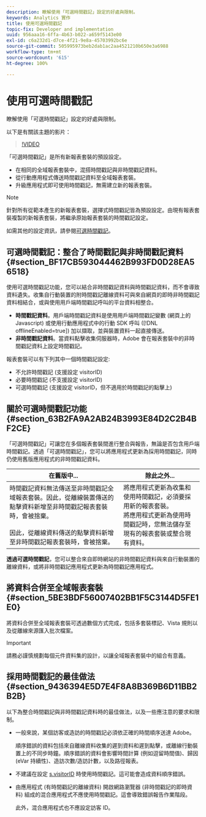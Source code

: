 ```yaml
---
description: 瞭解使用「可選時間戳記」設定的好處與限制。
keywords: Analytics 實作
title: 使用可選時間戳記
topic-fix: Developer and implementation
uuid: 956aaa16-6ffa-4b63-b022-a659f5143e00
exl-id: c6a232d1-d7ce-4f21-9e8a-45703992bc6e
source-git-commit: 505995973beb2dab1ac2aa4521210b650e3a6988
workflow-type: tm+mt
source-wordcount: '615'
ht-degree: 100%

---
```


# 使用可選時間戳記

瞭解使用「可選時間戳記」設定的好處與限制。

以下是有關該主題的影片：

>[!VIDEO](https://video.tv.adobe.com/v/335740/?quality=12)

「可選時間戳記」是所有新報表套裝的預設設定。

* 在相同的全域報表套裝中，混搭時間戳記與非時間戳記資料。
* 從行動應用程式傳送時間戳記資料至全域報表套裝。
* 升級應用程式即可使用時間戳記，無需建立新的報表套裝。

>[!NOTE]
>
>針對所有從範本產生的新報表套裝，選擇式時間戳記皆為預設設定。由現有報表套裝複製的新報表套裝，將繼承原始報表套裝的時間戳記設定。

如需其他的設定資訊，請參閱[可選時間戳記](https://experienceleague.adobe.com/docs/analytics/admin/admin-tools/timestamp-optional.html?lang=zh-Hant)。

## 可選時間戳記：整合了時間戳記與非時間戳記資料 {#section_BF17CB593044462B993FD0D28EA56518}

使用可選時間戳記功能，您可以結合非時間戳記資料與時間戳記資料，而不會導致資料遺失。收集自行動裝置的附時間戳記離線資料可與來自網頁的即時非時間戳記資料相結合，或與使用用戶端時間戳記呼叫的平台資料相整合。

* **時間戳記資料**。用戶端時間戳記資料是使用用戶端時間戳記變數 (網頁上的 Javascript) 或使用行動應用程式中的行動 SDK 呼叫 ([!DNL offlineEnabled=true]) 加以擷取，並與裝置資料一起直接傳送。
* **非時間戳記資料**。當資料點擊收集伺服器時，Adobe 會在報表套裝中的非時間戳記資料上設定時間戳記。

報表套裝可以有下列其中一個時間戳記設定:

* 不允許時間戳記 (支援設定 visitorID)
* 必要時間戳記 (不支援設定 visitorID)
* 可選時間戳記 (支援設定 visitorID，但不適用於時間戳記的點擊上)

## 關於可選時間戳記功能 {#section_63B2FA9A2AB24B3993E84D2C2B4BF2CE}

「可選時間戳記」可讓您在多個報表套裝間進行整合與報告，無論是否包含用戶端時間戳記。透過「可選時間戳記」，您可以將應用程式更新為採用時間戳記，同時仍使用舊版應用程式的非時間戳記資料。

| 在舊版中... | 除此之外... |
|--- |--- |
| 時間戳記資料無法傳送至非時間戳記全域報表套裝。因此，從離線裝置傳送的點擊資料新增至非時間戳記報表套裝時，會被捨棄。<br/><br/>因此，從離線資料傳送的點擊資料新增至非時間戳記報表套裝時，會被捨棄。 | 將應用程式更新為收集和使用時間戳記，必須要採用新的報表套裝。<br/>將應用程式更新為使用時間戳記時，您無法儲存至現有的報表套裝或整合現有資料。 |

**透過可選時間戳記**，您可以整合來自即時網站的非時間戳記資料與來自行動裝置的離線資料，或將非時間戳記應用程式更新為時間戳記應用程式。

## 將資料合併至全域報表套裝 {#section_5BE3BDF56007402BB1F5C3144D5FE1E0}

將資料合併至全域報表套裝可透過數個方式完成，包括多套裝標記、Vista 規則以及從離線來源匯入批次檔案。

>[!IMPORTANT]
>
>請務必謹慎規劃每個元件資料集的設計，以讓全域報表套裝中的組合有意義。

## 採用時間戳記的最佳做法 {#section_9436394E5D7E4F8A8B369B6D11BB2B2B}

以下為整合時間戳記與非時間戳記資料時的最佳做法，以及一些應注意的要求和限制。

* 一般來說，某個訪客或造訪的時間戳記必須依正確的時間順序送達 Adobe。

   順序錯誤的資料包括來自離線資料收集的遲到資料和遲到點擊，或離線行動裝置上的不同步時鐘。順序錯誤的資料會影響時間計算 (例如逗留時間值)、歸因 (eVar 持續性)、造訪次數/造訪計數，以及路徑報表。

* 不建議在設定 [s.visitorID](/help/implement/vars/config-vars/visitorid.md) 時使用時間戳記。這可能會造成資料順序錯誤。

* 由應用程式 (有時間戳記的離線資料) 開啟網路瀏覽器 (非時間戳記的即時資料) 組成的混合應用程式不應使用時間戳記。這會導致錯誤報告作業階段。

   此外，混合應用程式也不應設定訪客 ID。
